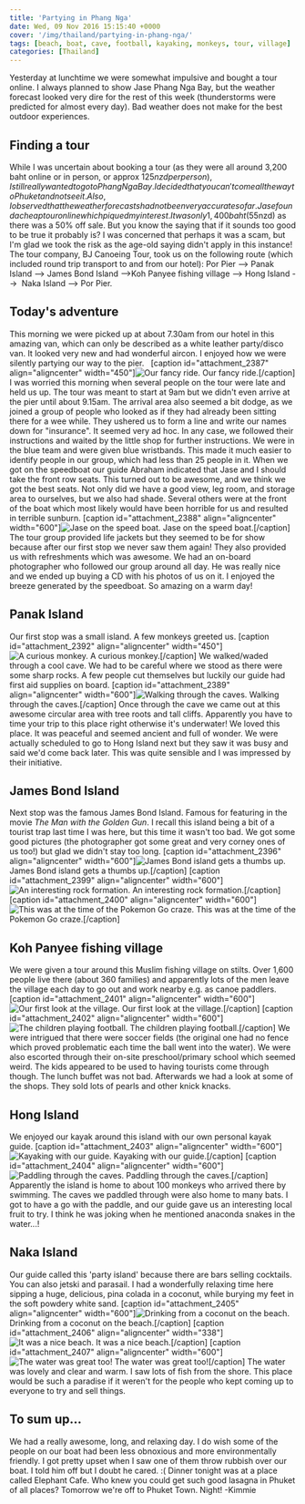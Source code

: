```yaml
---
title: 'Partying in Phang Nga'
date: Wed, 09 Nov 2016 15:15:40 +0000
cover: '/img/thailand/partying-in-phang-nga/'
tags: [beach, boat, cave, football, kayaking, monkeys, tour, village]
categories: [Thailand]
---
```


Yesterday at lunchtime we were somewhat impulsive and bought a tour online. I always planned to show Jase Phang Nga Bay, but the weather forecast looked very dire for the rest of this week (thunderstorms were predicted for almost every day). Bad weather does not make for the best outdoor experiences.

Finding a tour
--------------

While I was uncertain about booking a tour (as they were all around 3,200 baht online or in person, or approx $125nzd per person), I still really wanted to go to Phang Nga Bay. I decided that you can't come all the way to Phuket and not see it. Also, I observed that the weather forecasts had not been very accurate so far. Jase found a cheap tour online which piqued my interest. It was only 1,400 baht ($55nzd) as there was a 50% off sale. But you know the saying that if it sounds too good to be true it probably is? I was concerned that perhaps it was a scam, but I'm glad we took the risk as the age-old saying didn't apply in this instance! The tour company, BJ Canoeing Tour, took us on the following route (which included round trip transport to and from our hotel): Por Pier --> Panak Island --> James Bond Island -->Koh Panyee fishing village --> Hong Island -->  Naka Island --> Por Pier.

Today's adventure
-----------------

This morning we were picked up at about 7.30am from our hotel in this amazing van, which can only be described as a white leather party/disco van. It looked very new and had wonderful aircon. I enjoyed how we were silently partying our way to the pier.   \[caption id="attachment_2387" align="aligncenter" width="450"\]![Our fancy ride.](http://coupleofkiwis.com/wp-content/uploads/2016/11/IMG_20161109_072506-450x600.jpg) Our fancy ride.\[/caption\] I was worried this morning when several people on the tour were late and held us up. The tour was meant to start at 9am but we didn't even arrive at the pier until about 9.15am. The arrival area also seemed a bit dodge, as we joined a group of people who looked as if they had already been sitting there for a wee while. They ushered us to form a line and write our names down for "insurance". It seemed very ad hoc. In any case, we followed their instructions and waited by the little shop for further instructions. We were in the blue team and were given blue wristbands. This made it much easier to identify people in our group, which had less than 25 people in it. When we got on the speedboat our guide Abraham indicated that Jase and I should take the front row seats. This turned out to be awesome, and we think we got the best seats. Not only did we have a good view, leg room, and storage area to ourselves, but we also had shade. Several others were at the front of the boat which most likely would have been horrible for us and resulted in terrible sunburn. \[caption id="attachment_2388" align="aligncenter" width="600"\]![Jase on the speed boat.](http://coupleofkiwis.com/wp-content/uploads/2016/11/IMG_20161109_100008-600x450.jpg) Jase on the speed boat.\[/caption\] The tour group provided life jackets but they seemed to be for show because after our first stop we never saw them again! They also provided us with refreshments which was awesome. We had an on-board photographer who followed our group around all day. He was really nice and we ended up buying a CD with his photos of us on it. I enjoyed the breeze generated by the speedboat. So amazing on a warm day!

Panak Island
------------

Our first stop was a small island. A few monkeys greeted us. \[caption id="attachment_2392" align="aligncenter" width="450"\]![A curious monkey.](http://coupleofkiwis.com/wp-content/uploads/2016/11/IMG_20161109_102548-1-450x600.jpg) A curious monkey.\[/caption\] We walked/waded through a cool cave. We had to be careful where we stood as there were some sharp rocks. A few people cut themselves but luckily our guide had first aid supplies on board. \[caption id="attachment_2389" align="aligncenter" width="600"\]![Walking through the caves.](http://coupleofkiwis.com/wp-content/uploads/2016/11/IMG_20161109_104333-600x450.jpg) Walking through the caves.\[/caption\] Once through the cave we came out at this awesome circular area with tree roots and tall cliffs. Apparently you have to time your trip to this place right otherwise it's underwater! We loved this place. It was peaceful and seemed ancient and full of wonder. We were actually scheduled to go to Hong Island next but they saw it was busy and said we'd come back later. This was quite sensible and I was impressed by their initiative. 

James Bond Island
-----------------

Next stop was the famous James Bond Island. Famous for featuring in the movie _The Man with the Golden Gun_. I recall this island being a bit of a tourist trap last time I was here, but this time it wasn't too bad. We got some good pictures (the photographer got some great and very corney ones of us too!) but glad we didn't stay too long. \[caption id="attachment_2396" align="aligncenter" width="600"\]![James Bond island gets a thumbs up.](http://coupleofkiwis.com/wp-content/uploads/2016/11/IMG_20161109_112627-600x450.jpg) James Bond island gets a thumbs up.\[/caption\] \[caption id="attachment_2399" align="aligncenter" width="600"\]![An interesting rock formation.](http://coupleofkiwis.com/wp-content/uploads/2016/11/IMG_20161109_112839-600x450.jpg) An interesting rock formation.\[/caption\] \[caption id="attachment_2400" align="aligncenter" width="600"\]![This was at the time of the Pokemon Go craze.](http://coupleofkiwis.com/wp-content/uploads/2016/11/IMG_20161109_113457-600x450.jpg) This was at the time of the Pokemon Go craze.\[/caption\]

Koh Panyee fishing village
--------------------------

We were given a tour around this Muslim fishing village on stilts. Over 1,600 people live there (about 360 families) and apparently lots of the men leave the village each day to go out and work nearby e.g. as canoe paddlers. \[caption id="attachment_2401" align="aligncenter" width="600"\]![Our first look at the village.](http://coupleofkiwis.com/wp-content/uploads/2016/11/IMG_20161109_120320-600x296.jpg) Our first look at the village.\[/caption\] \[caption id="attachment_2402" align="aligncenter" width="600"\]![The children playing football.](http://coupleofkiwis.com/wp-content/uploads/2016/11/IMG_20161109_121632-600x450.jpg) The children playing football.\[/caption\] We were intrigued that there were soccer fields (the original one had no fence which proved problematic each time the ball went into the water). We were also escorted through their on-site preschool/primary school which seemed weird. The kids appeared to be used to having tourists come through though. The lunch buffet was not bad. Afterwards we had a look at some of the shops. They sold lots of pearls and other knick knacks.

Hong Island
-----------

We enjoyed our kayak around this island with our own personal kayak guide. \[caption id="attachment_2403" align="aligncenter" width="600"\]![Kayaking with our guide.](http://coupleofkiwis.com/wp-content/uploads/2016/11/IMG_20161109_135432-600x338.jpg) Kayaking with our guide.\[/caption\] \[caption id="attachment_2404" align="aligncenter" width="600"\]![Paddling through the caves.](http://coupleofkiwis.com/wp-content/uploads/2016/11/IMG_20161109_140636_HHT-600x450.jpg) Paddling through the caves.\[/caption\] Apparently the island is home to about 100 monkeys who arrived there by swimming. The caves we paddled through were also home to many bats. I got to have a go with the paddle, and our guide gave us an interesting local fruit to try. I think he was joking when he mentioned anaconda snakes in the water...!

Naka Island
-----------

Our guide called this 'party island' because there are bars selling cocktails. You can also jetski and parasail. I had a wonderfully relaxing time here sipping a huge, delicious, pina colada in a coconut, while burying my feet in the soft powdery white sand. \[caption id="attachment_2405" align="aligncenter" width="600"\]![Drinking from a coconut on the beach.](http://coupleofkiwis.com/wp-content/uploads/2016/11/IMG_20161109_145231-600x450.jpg) Drinking from a coconut on the beach.\[/caption\] \[caption id="attachment_2406" align="aligncenter" width="338"\]![It was a nice beach.](http://coupleofkiwis.com/wp-content/uploads/2016/11/IMG_20161109_144209-338x600.jpg) It was a nice beach.\[/caption\] \[caption id="attachment_2407" align="aligncenter" width="600"\]![The water was great too!](http://coupleofkiwis.com/wp-content/uploads/2016/11/IMG_20161109_154126-600x450.jpg) The water was great too!\[/caption\] The water was lovely and clear and warm. I saw lots of fish from the shore. This place would be such a paradise if it weren't for the people who kept coming up to everyone to try and sell things.

To sum up...
------------

We had a really awesome, long, and relaxing day. I do wish some of the people on our boat had been less obnoxious and more environmentally friendly. I got pretty upset when I saw one of them throw rubbish over our boat. I told him off but I doubt he cared. :( Dinner tonight was at a place called Elephant Cafe. Who knew you could get such good lasagna in Phuket of all places? Tomorrow we're off to Phuket Town. Night! -Kimmie